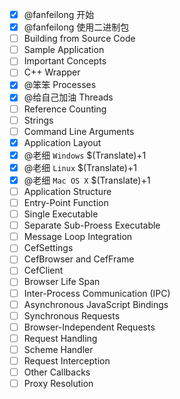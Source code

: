 ﻿- [x] @fanfeilong 开始
- [x] @fanfeilong 使用二进制包
- [ ] Building from Source Code
- [ ] Sample Application
- [ ] Important Concepts
 - [ ] C++ Wrapper
 - [x] @笨笨 Processes
 - [x] @给自己加油 Threads
 - [ ] Reference Counting
 - [ ] Strings
 - [ ] Command Line Arguments
- [x] Application Layout
 - [x] @老细 `Windows`  $(Translate)+1
 - [x] @老细 `Linux`    $(Translate)+1
 - [x] @老细 `Mac OS X` $(Translate)+1
- [ ] Application Structure
 - [ ] Entry-Point Function
 - [ ] Single Executable
 - [ ] Separate Sub-Proess Executable
 - [ ] Message Loop Integration
 - [ ] CefSettings
 - [ ] CefBrowser and CefFrame
 - [ ] CefClient
 - [ ] Browser Life Span
 - [ ] Inter-Process Communication (IPC)
 - [ ] Asynchronous JavaScript Bindings
 - [ ] Synchronous Requests
 - [ ] Browser-Independent Requests
 - [ ] Request Handling
 - [ ] Scheme Handler
 - [ ] Request Interception
 - [ ] Other Callbacks
 - [ ] Proxy Resolution
